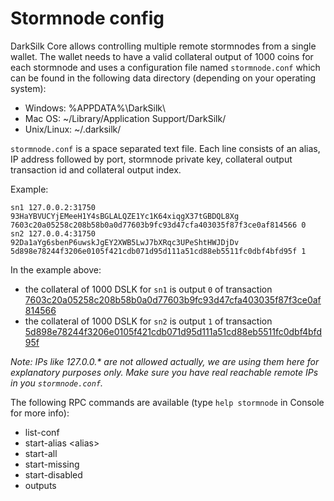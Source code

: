 Stormnode config
=======================

DarkSilk Core allows controlling multiple remote stormnodes from a single wallet. The wallet needs to have a valid collateral output of 1000 coins for each stormnode and uses a configuration file named `stormnode.conf` which can be found in the following data directory (depending on your operating system):
 * Windows: %APPDATA%\DarkSilk\
 * Mac OS: ~/Library/Application Support/DarkSilk/
 * Unix/Linux: ~/.darksilk/

`stormnode.conf` is a space separated text file. Each line consists of an alias, IP address followed by port, stormnode private key, collateral output transaction id and collateral output index.

Example:
```
sn1 127.0.0.2:31750 93HaYBVUCYjEMeeH1Y4sBGLALQZE1Yc1K64xiqgX37tGBDQL8Xg 7603c20a05258c208b58b0a0d77603b9fc93d47cfa403035f87f3ce0af814566 0
sn2 127.0.0.4:31750 92Da1aYg6sbenP6uwskJgEY2XWB5LwJ7bXRqc3UPeShtHWJDjDv 5d898e78244f3206e0105f421cdb071d95d111a51cd88eb5511fc0dbf4bfd95f 1
```

In the example above:
* the collateral of 1000 DSLK for `sn1` is output `0` of transaction [7603c20a05258c208b58b0a0d77603b9fc93d47cfa403035f87f3ce0af814566](https://test.explorer.darksilk.org/tx/7603c20a05258c208b58b0a0d77603b9fc93d47cfa403035f87f3ce0af814566)
* the collateral of 1000 DSLK for `sn2` is output `1` of transaction [5d898e78244f3206e0105f421cdb071d95d111a51cd88eb5511fc0dbf4bfd95f](https://test.explorer.darksilk.org/tx/5d898e78244f3206e0105f421cdb071d95d111a51cd88eb5511fc0dbf4bfd95f)

_Note: IPs like 127.0.0.* are not allowed actually, we are using them here for explanatory purposes only. Make sure you have real reachable remote IPs in you `stormnode.conf`._

The following RPC commands are available (type `help stormnode` in Console for more info):
* list-conf
* start-alias \<alias\>
* start-all
* start-missing
* start-disabled
* outputs
